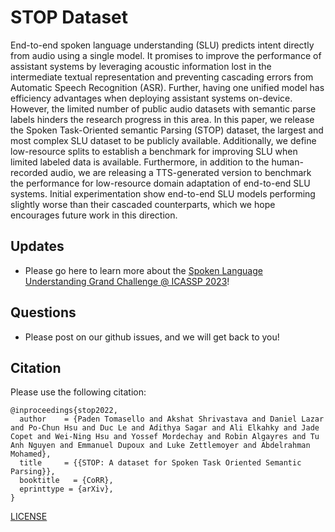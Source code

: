 # STOP Dataset

End-to-end spoken language understanding (SLU) predicts intent directly from audio using a single model. It promises to improve the performance of assistant systems by leveraging acoustic information lost in the intermediate textual representation and preventing cascading errors from Automatic Speech Recognition (ASR). Further, having one unified model has efficiency advantages when deploying assistant systems on-device. However, the limited number of public audio datasets with semantic parse labels hinders the research progress in this area. In this paper, we release the Spoken Task-Oriented semantic Parsing (STOP) dataset, the largest and most complex SLU dataset to be publicly available. Additionally, we define low-resource splits to establish a benchmark for improving SLU when limited labeled data is available. Furthermore, in addition to the human-recorded audio, we are releasing a TTS-generated version to benchmark the performance for low-resource domain adaptation of end-to-end SLU systems. Initial experimentation show end-to-end SLU models performing slightly worse than their cascaded counterparts, which we hope encourages future work in this direction.

## Updates
* Please go here to learn more about the [Spoken Language Understanding Grand Challenge @ ICASSP 2023](https://facebookresearch.github.io/spoken_task_oriented_parsing/)! 

## Questions
* Please post on our github issues, and we will get back to you!

## Citation

Please use the following citation:

```
@inproceedings{stop2022,
  author    = {Paden Tomasello and Akshat Shrivastava and Daniel Lazar and Po-Chun Hsu and Duc Le and Adithya Sagar and Ali Elkahky and Jade Copet and Wei-Ning Hsu and Yossef Mordechay and Robin Algayres and Tu Anh Nguyen and Emmanuel Dupoux and Luke Zettlemoyer and Abdelrahman Mohamed},
  title     = {{STOP: A dataset for Spoken Task Oriented Semantic Parsing}},
  booktitle   = {CoRR},
  eprinttype = {arXiv},
}
```

[LICENSE](https://github.com/facebookresearch/spoken_task_oriented_parsing/blob/main/LICENSE)
